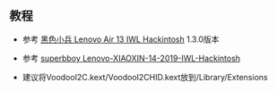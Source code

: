 ## 教程

* 参考 [黑色小兵 Lenovo Air 13 IWL Hackintosh](https://github.com/daliansky/Lenovo-Air13-IWL-Hackintosh) 1.3.0版本

* 参考 [superbboy Lenovo-XIAOXIN-14-2019-IWL-Hackintosh](https://github.com/superbboy/Lenovo-XIAOXIN-14-2019-IWL-Hackintosh)

* 建议将VoodooI2C.kext/VoodooI2CHID.kext放到/Library/Extensions

